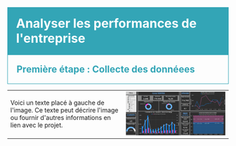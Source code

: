 <div style="background-color: RGB(51,165,182);" >
<h1 style="margin: auto; padding: 20px; color:#fff; ">Analyser les performances de l'entreprise</h1>
</div>
<div style="border: 1px solid RGB(51,165,182);" >
<h2 style="margin: auto; padding: 20px; color: RGB(51,165,182); ">Première étape : Collecte des donnéees</h2>
</div>
<table>
  <tr>
  <td style="width:1300; height:1200;">
      Voici un texte placé à gauche de l'image. Ce texte peut décrire l'image ou fournir d'autres informations en lien avec le projet.
    </td>
    <td>
      <img src="https://github.com/DamienR26/screen/blob/main/p9%20-%20Accueil.jpg" width="1000">
    </td>

  </tr>
</table>

